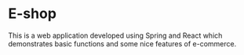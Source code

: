 # E-shop
 This is a web application  developed using Spring and React which demonstrates basic functions and some nice features of e-commerce. 

